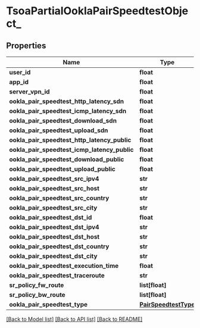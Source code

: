 # TsoaPartialOoklaPairSpeedtestObject_

## Properties
Name | Type | Description | Notes
------------ | ------------- | ------------- | -------------
**user_id** | **float** |  | [optional] 
**app_id** | **float** |  | [optional] 
**server_vpn_id** | **float** |  | [optional] 
**ookla_pair_speedtest_http_latency_sdn** | **float** |  | [optional] 
**ookla_pair_speedtest_icmp_latency_sdn** | **float** |  | [optional] 
**ookla_pair_speedtest_download_sdn** | **float** |  | [optional] 
**ookla_pair_speedtest_upload_sdn** | **float** |  | [optional] 
**ookla_pair_speedtest_http_latency_public** | **float** |  | [optional] 
**ookla_pair_speedtest_icmp_latency_public** | **float** |  | [optional] 
**ookla_pair_speedtest_download_public** | **float** |  | [optional] 
**ookla_pair_speedtest_upload_public** | **float** |  | [optional] 
**ookla_pair_speedtest_src_ipv4** | **str** |  | [optional] 
**ookla_pair_speedtest_src_host** | **str** |  | [optional] 
**ookla_pair_speedtest_src_country** | **str** |  | [optional] 
**ookla_pair_speedtest_src_city** | **str** |  | [optional] 
**ookla_pair_speedtest_dst_id** | **float** |  | [optional] 
**ookla_pair_speedtest_dst_ipv4** | **str** |  | [optional] 
**ookla_pair_speedtest_dst_host** | **str** |  | [optional] 
**ookla_pair_speedtest_dst_country** | **str** |  | [optional] 
**ookla_pair_speedtest_dst_city** | **str** |  | [optional] 
**ookla_pair_speedtest_execution_time** | **float** |  | [optional] 
**ookla_pair_speedtest_traceroute** | **str** |  | [optional] 
**sr_policy_fw_route** | **list[float]** |  | [optional] 
**sr_policy_bw_route** | **list[float]** |  | [optional] 
**ookla_pair_speedtest_type** | [**PairSpeedtestType**](PairSpeedtestType.md) |  | [optional] 

[[Back to Model list]](../README.md#documentation-for-models) [[Back to API list]](../README.md#documentation-for-api-endpoints) [[Back to README]](../README.md)

